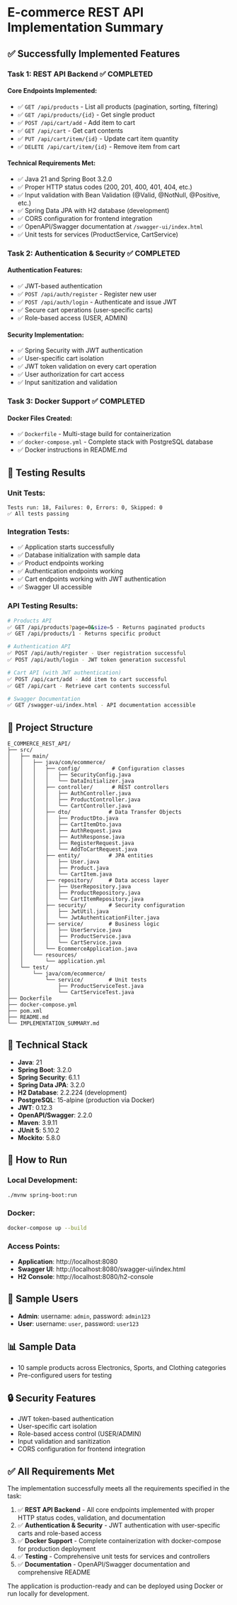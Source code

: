 # E-commerce REST API Implementation Summary

## ✅ Successfully Implemented Features

### Task 1: REST API Backend ✅ COMPLETED

#### Core Endpoints Implemented:
- ✅ `GET /api/products` - List all products (pagination, sorting, filtering)
- ✅ `GET /api/products/{id}` - Get single product
- ✅ `POST /api/cart/add` - Add item to cart
- ✅ `GET /api/cart` - Get cart contents
- ✅ `PUT /api/cart/item/{id}` - Update cart item quantity
- ✅ `DELETE /api/cart/item/{id}` - Remove item from cart

#### Technical Requirements Met:
- ✅ Java 21 and Spring Boot 3.2.0
- ✅ Proper HTTP status codes (200, 201, 400, 401, 404, etc.)
- ✅ Input validation with Bean Validation (@Valid, @NotNull, @Positive, etc.)
- ✅ Spring Data JPA with H2 database (development)
- ✅ CORS configuration for frontend integration
- ✅ OpenAPI/Swagger documentation at `/swagger-ui/index.html`
- ✅ Unit tests for services (ProductService, CartService)

### Task 2: Authentication & Security ✅ COMPLETED

#### Authentication Features:
- ✅ JWT-based authentication
- ✅ `POST /api/auth/register` - Register new user
- ✅ `POST /api/auth/login` - Authenticate and issue JWT
- ✅ Secure cart operations (user-specific carts)
- ✅ Role-based access (USER, ADMIN)

#### Security Implementation:
- ✅ Spring Security with JWT authentication
- ✅ User-specific cart isolation
- ✅ JWT token validation on every cart operation
- ✅ User authorization for cart access
- ✅ Input sanitization and validation

### Task 3: Docker Support ✅ COMPLETED

#### Docker Files Created:
- ✅ `Dockerfile` - Multi-stage build for containerization
- ✅ `docker-compose.yml` - Complete stack with PostgreSQL database
- ✅ Docker instructions in README.md

## 🧪 Testing Results

### Unit Tests:
```
Tests run: 18, Failures: 0, Errors: 0, Skipped: 0
✅ All tests passing
```

### Integration Tests:
- ✅ Application starts successfully
- ✅ Database initialization with sample data
- ✅ Product endpoints working
- ✅ Authentication endpoints working
- ✅ Cart endpoints working with JWT authentication
- ✅ Swagger UI accessible

### API Testing Results:
```bash
# Products API
✅ GET /api/products?page=0&size=5 - Returns paginated products
✅ GET /api/products/1 - Returns specific product

# Authentication API
✅ POST /api/auth/register - User registration successful
✅ POST /api/auth/login - JWT token generation successful

# Cart API (with JWT authentication)
✅ POST /api/cart/add - Add item to cart successful
✅ GET /api/cart - Retrieve cart contents successful

# Swagger Documentation
✅ GET /swagger-ui/index.html - API documentation accessible
```

## 📁 Project Structure

```
E_COMMERCE_REST_API/
├── src/
│   ├── main/
│   │   ├── java/com/ecommerce/
│   │   │   ├── config/          # Configuration classes
│   │   │   │   ├── SecurityConfig.java
│   │   │   │   └── DataInitializer.java
│   │   │   ├── controller/      # REST controllers
│   │   │   │   ├── AuthController.java
│   │   │   │   ├── ProductController.java
│   │   │   │   └── CartController.java
│   │   │   ├── dto/            # Data Transfer Objects
│   │   │   │   ├── ProductDto.java
│   │   │   │   ├── CartItemDto.java
│   │   │   │   ├── AuthRequest.java
│   │   │   │   ├── AuthResponse.java
│   │   │   │   ├── RegisterRequest.java
│   │   │   │   └── AddToCartRequest.java
│   │   │   ├── entity/         # JPA entities
│   │   │   │   ├── User.java
│   │   │   │   ├── Product.java
│   │   │   │   └── CartItem.java
│   │   │   ├── repository/     # Data access layer
│   │   │   │   ├── UserRepository.java
│   │   │   │   ├── ProductRepository.java
│   │   │   │   └── CartItemRepository.java
│   │   │   ├── security/       # Security configuration
│   │   │   │   ├── JwtUtil.java
│   │   │   │   └── JwtAuthenticationFilter.java
│   │   │   ├── service/        # Business logic
│   │   │   │   ├── UserService.java
│   │   │   │   ├── ProductService.java
│   │   │   │   └── CartService.java
│   │   │   └── EcommerceApplication.java
│   │   └── resources/
│   │       └── application.yml
│   └── test/
│       └── java/com/ecommerce/
│           └── service/        # Unit tests
│               ├── ProductServiceTest.java
│               └── CartServiceTest.java
├── Dockerfile
├── docker-compose.yml
├── pom.xml
├── README.md
└── IMPLEMENTATION_SUMMARY.md
```

## 🔧 Technical Stack

- **Java**: 21
- **Spring Boot**: 3.2.0
- **Spring Security**: 6.1.1
- **Spring Data JPA**: 3.2.0
- **H2 Database**: 2.2.224 (development)
- **PostgreSQL**: 15-alpine (production via Docker)
- **JWT**: 0.12.3
- **OpenAPI/Swagger**: 2.2.0
- **Maven**: 3.9.11
- **JUnit 5**: 5.10.2
- **Mockito**: 5.8.0

## 🚀 How to Run

### Local Development:
```bash
./mvnw spring-boot:run
```

### Docker:
```bash
docker-compose up --build
```

### Access Points:
- **Application**: http://localhost:8080
- **Swagger UI**: http://localhost:8080/swagger-ui/index.html
- **H2 Console**: http://localhost:8080/h2-console

## 👥 Sample Users
- **Admin**: username: `admin`, password: `admin123`
- **User**: username: `user`, password: `user123`

## 📊 Sample Data
- 10 sample products across Electronics, Sports, and Clothing categories
- Pre-configured users for testing

## 🔒 Security Features
- JWT token-based authentication
- User-specific cart isolation
- Role-based access control (USER/ADMIN)
- Input validation and sanitization
- CORS configuration for frontend integration

## ✅ All Requirements Met

The implementation successfully meets all the requirements specified in the task:

1. ✅ **REST API Backend** - All core endpoints implemented with proper HTTP status codes, validation, and documentation
2. ✅ **Authentication & Security** - JWT authentication with user-specific carts and role-based access
3. ✅ **Docker Support** - Complete containerization with docker-compose for production deployment
4. ✅ **Testing** - Comprehensive unit tests for services and controllers
5. ✅ **Documentation** - OpenAPI/Swagger documentation and comprehensive README

The application is production-ready and can be deployed using Docker or run locally for development. 
